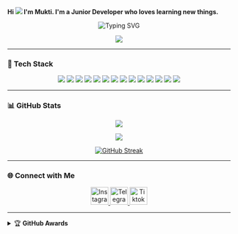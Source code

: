 <strong>Hi ![](https://user-images.githubusercontent.com/18350557/176309783-0785949b-9127-417c-8b55-ab5a4333674e.gif) I'm Mukti. I'm a Junior Developer who loves learning new things.</strong>

<div align="center">
  <img src="https://readme-typing-svg.herokuapp.com?font=ShadowsIntoLight&size=35&duration=5000&color=f70787&center=true&vCenter=true&lines=Hello,+I+am+Mukti;Welcome+to+my+GitHub" alt="Typing SVG"/>
</div>

<p align="center">
  <img src="https://count.getloli.com/get/@muktiaji13-github-readme?theme=rule34" />
</p>

---

### 🚀 Tech Stack
<p align="center">
  <!-- Web & Programming -->
  <img src="https://img.shields.io/badge/-HTML5-E34F26?style=for-the-badge&logo=html5&logoColor=white"/>
  <img src="https://img.shields.io/badge/-CSS3-1572B6?style=for-the-badge&logo=css3&logoColor=white"/>
  <img src="https://img.shields.io/badge/-JavaScript-F7DF1E?style=for-the-badge&logo=javascript&logoColor=black"/>
  <img src="https://img.shields.io/badge/-Node.js-339933?style=for-the-badge&logo=node.js&logoColor=white"/>
  <img src="https://img.shields.io/badge/-PHP-777BB4?style=for-the-badge&logo=php&logoColor=white"/>
  <img src="https://img.shields.io/badge/-Laravel-FF2D20?style=for-the-badge&logo=laravel&logoColor=white"/>
  <img src="https://img.shields.io/badge/-Blade-FF2D20?style=for-the-badge&logo=laravel&logoColor=white"/>
  <img src="https://img.shields.io/badge/-Python-3776AB?style=for-the-badge&logo=python&logoColor=white"/>
  <img src="https://img.shields.io/badge/-Java-007396?style=for-the-badge&logo=java&logoColor=white"/>
  <img src="https://img.shields.io/badge/-JSON-000000?style=for-the-badge&logo=json&logoColor=white"/>
  
  <!-- Mobile -->
  <img src="https://img.shields.io/badge/-Flutter-02569B?style=for-the-badge&logo=flutter&logoColor=white"/>
  <img src="https://img.shields.io/badge/-Dart-0175C2?style=for-the-badge&logo=dart&logoColor=white"/>

  <!-- Tools -->
  <img src="https://img.shields.io/badge/-GitHub-181717?style=for-the-badge&logo=github&logoColor=white"/>
  <img src="https://img.shields.io/badge/-GitLab-FC6D26?style=for-the-badge&logo=gitlab&logoColor=white"/>
</p>

---

### 📊 GitHub Stats
<p align="center">
  <a href="https://github.com/muktiaji13">
    <img src="https://github-readme-stats.vercel.app/api?username=muktiaji13&show_icons=true&theme=codeSTACKr&border_color=ffffff">
  </a>
</p>

<p align="center">
  <img src="https://github-readme-stats.vercel.app/api/top-langs?username=muktiaji13&layout=compact&langs_count=10&theme=codeSTACKr&border_color=ffffff&hide_progress=false"/>
</p>

<p align="center">
  <a href="https://git.io/streak-stats">
    <img src="https://github-readme-streak-stat-topaz.vercel.app?user=muktiaji13&theme=dark&border_radius=4&locale=id" alt="GitHub Streak" />
  </a>
</p>

---

### 🌐 Connect with Me
<p align="center">
  <a href="https://instagram.com/mukticuy1" target="_blank">
    <img src="https://upload.wikimedia.org/wikipedia/commons/a/a5/Instagram_icon.png" alt="Instagram" width="40" height="40">
  </a>
  <a href="https://t.me/mukticuy1" target="_blank">
    <img src="https://upload.wikimedia.org/wikipedia/commons/8/82/Telegram_logo.svg" alt="Telegram" width="40" height="40">
  </a>
  <a href="https://tiktok.com/@mukticuy1" target="_blank">
    <img src="https://static.wikia.nocookie.net/tiktok/images/e/eb/TikTok_Logo.png" alt="Tiktok" width="40" height="40">
  </a>
</p>

---

<details>
  <summary>🏆 <b>GitHub Awards</b></summary><br/>
  <p align="center">
    <a href="https://github.com/muktiaji13">
      <img src="https://github-profile-trophy.vercel.app/?username=muktiaji13">
    </a>
  </p>
</details>
